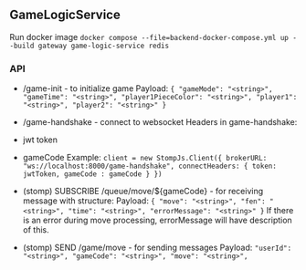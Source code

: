 ## GameLogicService

Run docker image
`
docker compose --file=backend-docker-compose.yml up --build gateway game-logic-service redis
`
### API
- /game-init - to initialize game
Payload:
`
  {
  "gameMode": "<string>",
  "gameTime": "<string>",
  "player1PieceColor": "<string>",
  "player1": "<string>",
  "player2": "<string>"
  }
`

- /game-handshake - connect to websocket
Headers in game-handshake:
- jwt token
- gameCode
Example: 
`
  client = new StompJs.Client({
  brokerURL: "ws://localhost:8000/game-handshake",
  connectHeaders: {
  token: jwtToken,
  gameCode : gameCode
  }
  })
`
- (stomp) SUBSCRIBE /queue/move/${gameCode} - for receiving message with structure:
Payload:
`
{
  "move": "<string>",
  "fen": "<string>",
  "time": "<string>",
  "errorMessage": "<string>"
}
`
If there is an error during move processing, errorMessage will have description of this.
- (stomp) SEND /game/move - for sending messages
Payload:
`
  "userId": "<string>",
  "gameCode": "<string>",
  "move": "<string>",
`

